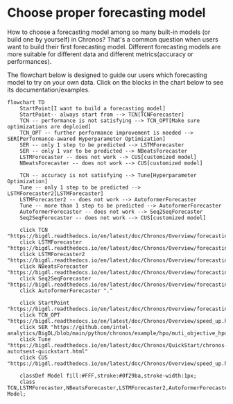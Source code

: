 # Choose proper forecasting model

How to choose a forecasting model among so many built-in models (or build one by yourself) in Chronos? That's a common question when users want to build their first forecasting model. Different forecasting models are more suitable for different data and different metrics(accuracy or performances).

The flowchart below is designed to guide our users which forecasting model to try on your own data. Click on the blocks in the chart below to see its documentation/examples.

```mermaid
flowchart TD
    StartPoint[I want to build a forecasting model]
    StartPoint-- always start from --> TCN[TCNForecaster]
    TCN -- performance is not satisfying --> TCN_OPT[Make sure optimizations are deploied]
    TCN_OPT -- further performance improvement is needed --> SER[Performance-awared Hyperparameter Optimization]
    SER -- only 1 step to be predicted --> LSTMForecaster
    SER -- only 1 var to be predicted --> NBeatsForecaster
    LSTMForecaster -- does not work --> CUS[customized model]
    NBeatsForecaster -- does not work --> CUS[customized model]

    TCN -- accuracy is not satisfying --> Tune[Hyperparameter Optimization]
    Tune -- only 1 step to be predicted --> LSTMForecaster2[LSTMForecaster]
    LSTMForecaster2 -- does not work --> AutoformerForecaster
    Tune -- more than 1 step to be predicted --> AutoformerForecaster
    AutoformerForecaster -- does not work --> Seq2SeqForecaster
    Seq2SeqForecaster -- does not work --> CUS[customized model]

    click TCN "https://bigdl.readthedocs.io/en/latest/doc/Chronos/Overview/forecasting.html#tcnforecaster"
    click LSTMForecaster "https://bigdl.readthedocs.io/en/latest/doc/Chronos/Overview/forecasting.html#lstmforecaster"
    click LSTMForecaster2 "https://bigdl.readthedocs.io/en/latest/doc/Chronos/Overview/forecasting.html#lstmforecaster"
    click NBeatsForecaster "https://bigdl.readthedocs.io/en/latest/doc/Chronos/Overview/forecasting.html#nbeatsforecaster"
    click Seq2SeqForecaster "https://bigdl.readthedocs.io/en/latest/doc/Chronos/Overview/forecasting.html#seq2seqforecaster"
    click AutoformerForecaster "."

    click StartPoint "https://bigdl.readthedocs.io/en/latest/doc/Chronos/Overview/forecasting.html#seq2seqforecaster"
    click TCN_OPT "https://bigdl.readthedocs.io/en/latest/doc/Chronos/Overview/speed_up.html"
    click SER "https://github.com/intel-analytics/BigDL/blob/main/python/chronos/example/hpo/muti_objective_hpo_with_builtin_latency_tutorial.ipynb"
    click Tune "https://bigdl.readthedocs.io/en/latest/doc/Chronos/QuickStart/chronos-autotsest-quickstart.html"
    click CUS "https://bigdl.readthedocs.io/en/latest/doc/Chronos/Overview/speed_up.html"

    classDef Model fill:#FFF,stroke:#0f29ba,stroke-width:1px;
    class TCN,LSTMForecaster,NBeatsForecaster,LSTMForecaster2,AutoformerForecaster,Seq2SeqForecaster Model;
```
